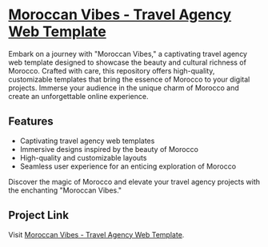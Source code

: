 # [Moroccan Vibes - Travel Agency Web Template](https://achrafikhlef.github.io/Moroccan_Vibes/)

Embark on a journey with "Moroccan Vibes," a captivating travel agency web template designed to showcase the beauty and cultural richness of Morocco. Crafted with care, this repository offers high-quality, customizable templates that bring the essence of Morocco to your digital projects. Immerse your audience in the unique charm of Morocco and create an unforgettable online experience.

## Features
- Captivating travel agency web templates
- Immersive designs inspired by the beauty of Morocco
- High-quality and customizable layouts
- Seamless user experience for an enticing exploration of Morocco

Discover the magic of Morocco and elevate your travel agency projects with the enchanting "Moroccan Vibes."

## Project Link
Visit [Moroccan Vibes - Travel Agency Web Template](https://achrafikhlef.github.io/moroccan_vibes/).
